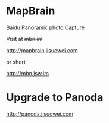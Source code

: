 # MapBrain
Baidu Panoramic photo Capture

Visit at <s>mbn.im</s>

http://mapbrain.jisuowei.com

or short

http://mbn.jsw.im

# Upgrade to Panoda

http://panoda.jisuowei.com
